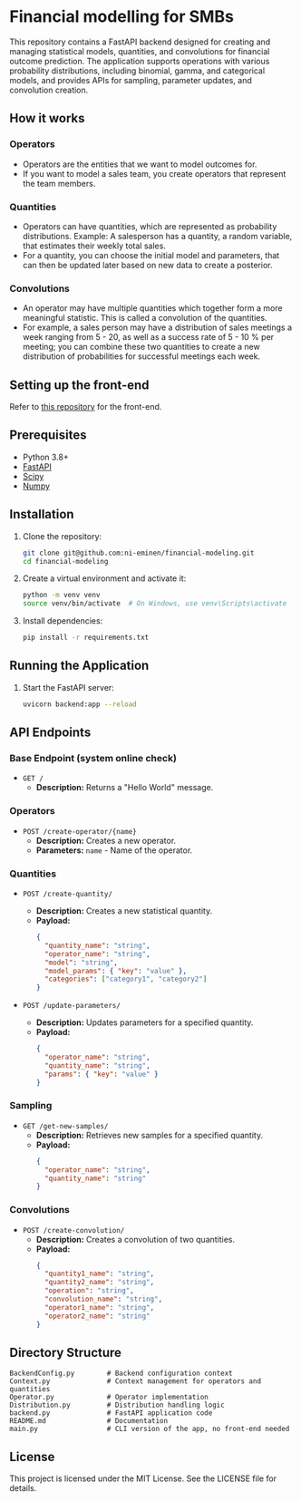 # Financial modelling for SMBs

This repository contains a FastAPI backend designed for creating and managing statistical models, quantities, and convolutions for financial outcome prediction. The application supports operations with various probability distributions, including binomial, gamma, and categorical models, and provides APIs for sampling, parameter updates, and convolution creation.

## How it works

### Operators

- Operators are the entities that we want to model outcomes for.
- If you want to model a sales team, you create operators that represent the team members.

### Quantities

- Operators can have quantities, which are represented as probability distributions. Example: A salesperson has a quantity, a random variable, that estimates their weekly total sales.
- For a quantity, you can choose the initial model and parameters, that can then be updated later based on new data to create a posterior.

### Convolutions

- An operator may have multiple quantities which together form a more meaningful statistic. This is called a convolution of the quantities.
- For example, a sales person may have a distribution of sales meetings a week ranging from 5 - 20, as well as a success rate of 5 - 10 % per meeting; you can combine these two quantities to create a new distribution of probabilities for successful meetings each week.

## Setting up the front-end

Refer to [this repository](https://github.com/ni-eminen/financial-modeling-front) for the front-end.

## Prerequisites

- Python 3.8+
- [FastAPI](https://fastapi.tiangolo.com/)
- [Scipy](https://www.scipy.org/)
- [Numpy](https://numpy.org/)

## Installation

1. Clone the repository:

   ```bash
   git clone git@github.com:ni-eminen/financial-modeling.git
   cd financial-modeling
   ```

2. Create a virtual environment and activate it:

   ```bash
   python -m venv venv
   source venv/bin/activate  # On Windows, use venv\Scripts\activate
   ```

3. Install dependencies:
   ```bash
   pip install -r requirements.txt
   ```

## Running the Application

1. Start the FastAPI server:

   ```bash
   uvicorn backend:app --reload
   ```

## API Endpoints

### Base Endpoint (system online check)

- `GET /`
  - **Description:** Returns a "Hello World" message.

### Operators

- `POST /create-operator/{name}`
  - **Description:** Creates a new operator.
  - **Parameters:** `name` - Name of the operator.

### Quantities

- `POST /create-quantity/`

  - **Description:** Creates a new statistical quantity.
  - **Payload:**
    ```json
    {
      "quantity_name": "string",
      "operator_name": "string",
      "model": "string",
      "model_params": { "key": "value" },
      "categories": ["category1", "category2"]
    }
    ```

- `POST /update-parameters/`
  - **Description:** Updates parameters for a specified quantity.
  - **Payload:**
    ```json
    {
      "operator_name": "string",
      "quantity_name": "string",
      "params": { "key": "value" }
    }
    ```

### Sampling

- `GET /get-new-samples/`
  - **Description:** Retrieves new samples for a specified quantity.
  - **Payload:**
    ```json
    {
      "operator_name": "string",
      "quantity_name": "string"
    }
    ```

### Convolutions

- `POST /create-convolution/`
  - **Description:** Creates a convolution of two quantities.
  - **Payload:**
    ```json
    {
      "quantity1_name": "string",
      "quantity2_name": "string",
      "operation": "string",
      "convolution_name": "string",
      "operator1_name": "string",
      "operator2_name": "string"
    }
    ```

## Directory Structure

```
BackendConfig.py        # Backend configuration context
Context.py              # Context management for operators and quantities
Operator.py             # Operator implementation
Distribution.py         # Distribution handling logic
backend.py              # FastAPI application code
README.md               # Documentation
main.py                 # CLI version of the app, no front-end needed
```

## License

This project is licensed under the MIT License. See the LICENSE file for details.

